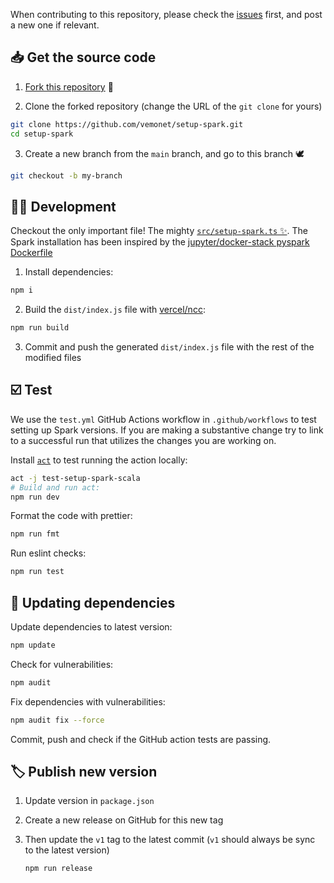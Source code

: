 When contributing to this repository, please check the [issues](https://github.com/vemonet/setup-spark/issues) first, and post a new one if relevant.

## 📥 Get the source code

1. [Fork this repository](https://github.com/vemonet/setup-spark/fork) 🍴

2. Clone the forked repository (change the URL of the `git clone` for yours)

```bash
git clone https://github.com/vemonet/setup-spark.git
cd setup-spark
```

3. Create a new branch from the `main` branch, and go to this branch 🕊️

```bash
git checkout -b my-branch
```

## 👩‍💻 Development

Checkout the only important file! The mighty [`src/setup-spark.ts` ✨](https://github.com/vemonet/setup-spark/blob/main/src/setup-spark.ts). The Spark installation has been inspired by the [jupyter/docker-stack pyspark Dockerfile](https://github.com/jupyter/docker-stacks/blob/master/pyspark-notebook/Dockerfile)

1. Install dependencies:

```bash
npm i
```

2. Build the `dist/index.js` file with [vercel/ncc](https://github.com/vercel/ncc):

```bash
npm run build
```

3. Commit and push the generated `dist/index.js` file with the rest of the modified files

## ☑️ Test

We use the `test.yml` GitHub Actions workflow in `.github/workflows` to test setting up Spark versions. If you are making a substantive change try to link to a successful run that utilizes the changes you are working on.

Install [`act`](https://github.com/nektos/act) to test running the action locally:

```bash
act -j test-setup-spark-scala
# Build and run act:
npm run dev
```

Format the code with prettier:

```bash
npm run fmt
```

Run eslint checks:

```bash
npm run test
```

## 🔼 Updating dependencies

Update dependencies to latest version:

```bash
npm update
```

Check for vulnerabilities:

```bash
npm audit
```

Fix dependencies with vulnerabilities:

```bash
npm audit fix --force
```

Commit, push and check if the GitHub action tests are passing.

## 🏷️ Publish new version

1. Update version in `package.json`

2. Create a new release on GitHub for this new tag

3. Then update the `v1` tag to the latest commit (`v1` should always be sync to the latest version)

   ```bash
   npm run release
   ```
